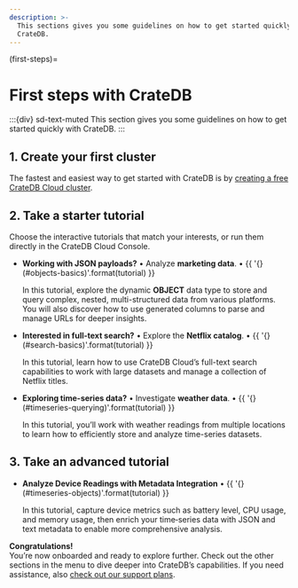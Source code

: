 ```yaml
---
description: >-
  This sections gives you some guidelines on how to get started quickly with
  CrateDB.
---
```

(first-steps)=
# First steps with CrateDB

:::{div} sd-text-muted
This section gives you some guidelines on how to get started quickly with CrateDB.
:::

## 1. Create your first cluster

The fastest and easiest way to get started with CrateDB is by
[creating a free CrateDB Cloud cluster][CrateDB Cloud Console].

## 2. Take a starter tutorial

Choose the interactive tutorials that match your interests,
or run them directly in the CrateDB Cloud Console.

* **Working with JSON payloads?** • Analyze **marketing data**. • {{ '{}(#objects-basics)'.format(tutorial) }}

  In this tutorial, explore the dynamic **OBJECT** data type to store and
  query complex, nested, multi-structured data from various platforms.
  You will also discover how to use generated columns to parse and manage
  URLs for deeper insights.

* **Interested in full-text search?** • Explore the **Netflix catalog**. • {{ '{}(#search-basics)'.format(tutorial) }}

  In this tutorial, learn how to use CrateDB Cloud’s full-text search capabilities
  to work with large datasets and manage a collection of Netflix titles.

* **Exploring time-series data?** • Investigate **weather data**. • {{ '{}(#timeseries-querying)'.format(tutorial) }}

  In this tutorial, you’ll work with weather readings from multiple locations
  to learn how to efficiently store and analyze time-series datasets.

## 3. Take an advanced tutorial

* **Analyze Device Readings with Metadata Integration** • {{ '{}(#timeseries-objects)'.format(tutorial) }}
  
  In this tutorial, capture device metrics such as battery level, CPU usage,
  and memory usage, then enrich your time‑series data with JSON and text
  metadata to enable more comprehensive analysis.

**Congratulations!**\
You’re now onboarded and ready to explore further. Check out the other sections
in the menu to dive deeper into CrateDB’s capabilities.
If you need assistance, also [check out our support plans].


[check out our support plans]: https://cratedb.com/support/support-plans
[CrateDB Cloud Console]: https://console.cratedb.cloud/
